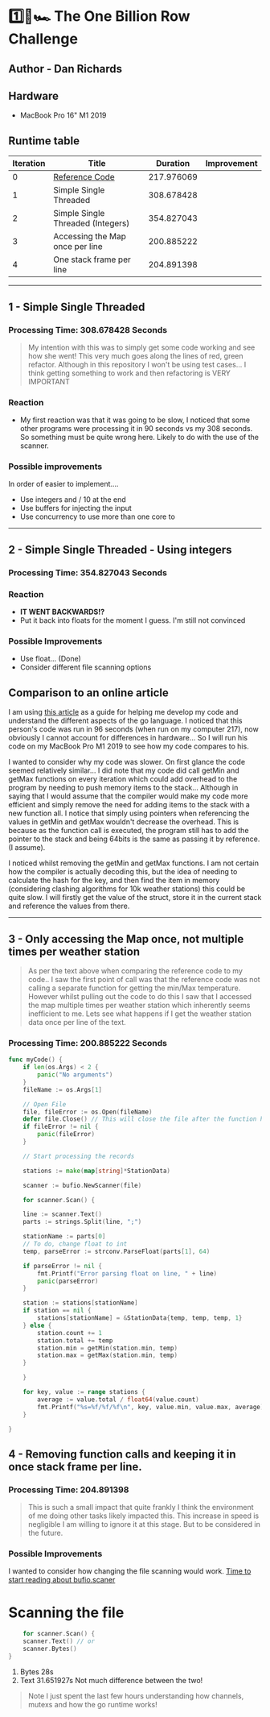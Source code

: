 # 1️⃣🐝🏎️ The One Billion Row Challenge


## Author - Dan Richards 


## Hardware 
- MacBook Pro 16" M1 2019 


## Runtime table 

| Iteration | Title                                                                                                                                         | Duration   | Improvement |
|-----------|-----------------------------------------------------------------------------------------------------------------------------------------------|------------| ------------|
| 0         | [Reference Code](https://r2p.dev/b/2024-03-18-1brc-go/#:~:text=One%20Billion%20Row%20Challenge%20in%20Golang%20%2D%20From%2095s%20to%201.96s) | 217.976069 |             |
| 1         | Simple Single Threaded                                                                                                                        | 308.678428 |             |
| 2         | Simple Single Threaded (Integers)                                                                                                             | 354.827043 |             | 
| 3         | Accessing the Map once per line                                                                                                               | 200.885222 |             | 
| 4         | One stack frame per line                                                                                                                      | 204.891398 |             | 

------


## 1 - Simple Single Threaded

### **Processing Time**: 308.678428 Seconds

> My intention with this was to simply get some code working and see how she went! This very much goes along the lines of red, green refactor. 
> Although in this repository I won't be using test cases... I think getting something to work and then refactoring is VERY IMPORTANT 


### Reaction
- My first reaction was that it was going to be slow, I noticed that some other programs were processing it in 90 seconds vs my 308 seconds. So something must be quite wrong here. Likely to do with the use of the scanner.

### Possible improvements
In order of easier to implement.... 
- Use integers and / 10 at the end 
- Use buffers for injecting the input 
- Use concurrency to use more than one core to

-------

## 2 - Simple Single Threaded - Using integers

### **Processing Time**: 354.827043 Seconds

### Reaction
- **IT WENT BACKWARDS!?**
- Put it back into floats for the moment I guess. I'm still not convinced

### Possible Improvements 
- Use float... (Done)
- Consider different file scanning options


## Comparison to an online article 
I am using [this article](https://r2p.dev/b/2024-03-18-1brc-go/#:~:text=One%20Billion%20Row%20Challenge%20in%20Golang%20%2D%20From%2095s%20to%201.96sthis) as a guide for helping me develop my code and understand the different aspects of the go language. 
I noticed that this person's code was run in 96 seconds (when run on my computer 217), now obviously I cannot account for differences in hardware... So I will run his code on my MacBook Pro M1 2019 to see how my code compares to his.  

I wanted to consider why my code was slower. On first glance the code seemed relatively similar... 
I did note that my code did call getMin and getMax functions on every iteration which could add overhead to the program by needing to push memory items to the stack... Although in saying that I would assume that the compiler would make my code more efficient and simply remove the need for adding items to the stack with a new function all. I notice that simply using pointers when referencing the values in getMin and getMax wouldn't decrease the overhead. This is because as the function call is executed, the program still has to add the pointer to the stack and being 64bits is the same as passing it by reference. (I assume). 


I noticed whilst removing the getMin and getMax functions. I am not certain how the compiler is actually decoding this, but the idea of needing to calculate the hash for the key, and then find the item in memory (considering clashing algorithms for 10k weather stations) this could be quite slow. I will firstly get the value of the struct, store it in the current stack and reference the values from there. 


-------

## 3 - Only accessing the Map once, not multiple times per weather station 

> As per the text above when comparing the reference code to my code.. I saw the first point of call was that the reference code was not calling a separate function for getting the min/Max temperature. However whilst pulling out the code to do this I saw that I accessed the map multiple times per weather station which inherently seems inefficient to me. Lets see what happens if I get the weather station data once per line of the text. 


### **Processing Time**: 200.885222 Seconds

```go
func myCode() {
    if len(os.Args) < 2 {
        panic("No arguments")
    }
    fileName := os.Args[1]

    // Open File
    file, fileError := os.Open(fileName)
    defer file.Close() // This will close the file after the function has been run.
    if fileError != nil {
        panic(fileError)
    }

    // Start processing the records

    stations := make(map[string]*StationData)

    scanner := bufio.NewScanner(file)

    for scanner.Scan() {

    line := scanner.Text()
    parts := strings.Split(line, ";")

    stationName := parts[0]
    // To do, change float to int
    temp, parseError := strconv.ParseFloat(parts[1], 64)

    if parseError != nil {
        fmt.Printf("Error parsing float on line, " + line)
        panic(parseError)
    }

    station := stations[stationName]
    if station == nil {
        stations[stationName] = &StationData{temp, temp, temp, 1}
    } else {
        station.count += 1
        station.total += temp
        station.min = getMin(station.min, temp)
        station.max = getMax(station.min, temp)
    }

    }

    for key, value := range stations {
        average := value.total / float64(value.count)
        fmt.Printf("%s=%f/%f/%f\n", key, value.min, value.max, average)
    }

}
```

## 4 - Removing function calls and keeping it in once stack frame per line.

### Processing Time: 204.891398

> This is such a small impact that quite frankly I think the environment of me doing other tasks likely impacted this. 
This increase in speed is negligible I am willing to ignore it at this stage. But to be considered in the future. 


### Possible Improvements
I wanted to consider how changing the file scanning would work. [Time to start reading about bufio.scaner](https://medium.com/golangspec/in-depth-introduction-to-bufio-scanner-in-golang-55483bb689b4)


# Scanning the file 

```go
	for scanner.Scan() {
    scanner.Text() // or 
    scanner.Bytes()
}
```

1. Bytes 28s
2. Text 31.651927s
Not much difference between the two!


> Note I just spent the last few hours understanding how channels, mutexs and how the go runtime works!
 


 
 